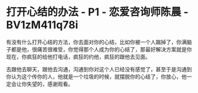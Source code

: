 # 打开心结的办法 - P1 - 恋爱咨询师陈晨 - BV1zM411q78i

有没有什么打开心结的方法，你去面对你的心结，比如你被一个人踹掉了，你满脑子都是他，很痛苦很难受，你觉得那个人成为你的心结了，那最好解决方案就是你现在，你疯狂的给他打电话，疯狂的约他，疯狂的跟他去见面。

去跟他去聊天，跟他去沟通，沟通到你对这个人已经没有感觉了，甚至于是沟通到你认为这个传你的人，他就是一个垃圾的时候，就摆脱你的心结了，你放心，他一定会让你失望的，感谢观看。

